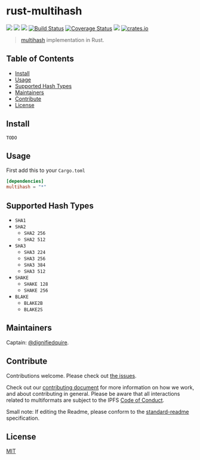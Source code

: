 # rust-multihash

[![](https://img.shields.io/badge/made%20by-Protocol%20Labs-blue.svg?style=flat-square)](http://ipn.io)
[![](https://img.shields.io/badge/project-multiformats-blue.svg?style=flat-square)](http://github.com/multiformats/multiformats)
[![](https://img.shields.io/badge/freenode-%23ipfs-blue.svg?style=flat-square)](http://webchat.freenode.net/?channels=%23ipfs)
[![Build Status](https://img.shields.io/travis/multiformats/rust-multihash/master.svg?style=flat-square)](https://travis-ci.org/multiformats/rust-multihash)
[![Coverage Status](https://coveralls.io/repos/multiformats/rust-multihash/badge.svg?style=flat-square&branch=master)](https://coveralls.io/r/multiformats/rust-multihash?branch=master)
[![](https://img.shields.io/badge/rust-docs-blue.svg?style=flat-square)](http://multiformats.github.io/rust-multihash/multihash/struct.Multihash.html)
[![crates.io](http://meritbadge.herokuapp.com/multihash?style=flat-square)](https://crates.io/crates/multihash)

> [multihash](https://github.com/multiformats/multihash) implementation in Rust.

## Table of Contents

- [Install](#install)
- [Usage](#usage)
- [Supported Hash Types](#supported-hash-types)
- [Maintainers](#maintainers)
- [Contribute](#contribute)
- [License](#license)

## Install

```
TODO
```

## Usage

First add this to your `Cargo.toml`

```toml
[dependencies]
multihash = "*"
```

## Supported Hash Types

* `SHA1`
* `SHA2`
  * `SHA2 256`
  * `SHA2 512`
* `SHA3`
  * `SHA3 224`
  * `SHA3 256`
  * `SHA3 384`
  * `SHA3 512`
* `SHAKE`
  * `SHAKE 128`
  * `SHAKE 256`
* `BLAKE`
  * `BLAKE2B`
  * `BLAKE2S`

## Maintainers

Captain: [@dignifiedquire](https://github.com/dignifiedquire).

## Contribute

Contributions welcome. Please check out [the issues](https://github.com/multiformats/rust-multihash/issues).

Check out our [contributing document](https://github.com/multiformats/multiformats/blob/master/contributing.md) for more information on how we work, and about contributing in general. Please be aware that all interactions related to multiformats are subject to the IPFS [Code of Conduct](https://github.com/ipfs/community/blob/master/code-of-conduct.md).

Small note: If editing the Readme, please conform to the [standard-readme](https://github.com/RichardLitt/standard-readme) specification.


## License

[MIT](LICENSE)
